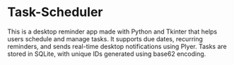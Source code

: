 # Task-Scheduler
This is a desktop reminder app made with Python and Tkinter that helps users schedule and manage tasks. It supports due dates, recurring reminders, and sends real-time desktop notifications using Plyer. Tasks are stored in SQLite, with unique IDs generated using base62 encoding.
